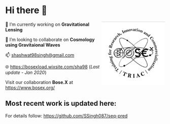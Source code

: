 # Hi there 🌌
<img src="https://github.com/SSingh087/SSingh087/blob/main/20200911_214859.jpg" width="200" height="200" align="right"> 


🔭 I’m currently working on **Gravitational Lensing**

👯 I’m looking to collaborate on **Cosmology using Gravitaional Waves**

📫 shashwat98singh@gmail.com

🌐 https://bosexload.wixsite.com/sha98 (*Last update - Jan 2020*)

Visit our collaboration **Bose.X** at https://www.bosex.org/

## Most recent work is updated here:
For details follow: https://github.com/SSingh087/seq-pred

<!--
**SSingh087/SSingh087** is a ✨ _special_ ✨ repository because its `README.md` (this file) appears on your GitHub profile.

Here are some ideas to get you started:

- 🌱 I’m currently learning ...
- 👯 I’m looking to collaborate on ...
- 🤔 I’m looking for help with ...
- 💬 Ask me about ...
- 📫 How to reach me: ...
- 😄 Pronouns: ...
- ⚡ Fun fact: ...
<img src="https://github.com/SSingh087/SSingh087/blob/main/Images/logo.png" width="200" height="200" align="right"> 
-->
